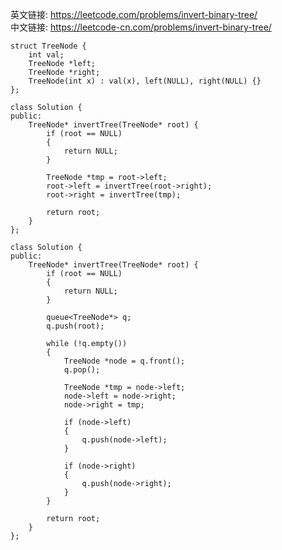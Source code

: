 英文链接: https://leetcode.com/problems/invert-binary-tree/  
中文链接: https://leetcode-cn.com/problems/invert-binary-tree/

```
struct TreeNode {
	int val;
	TreeNode *left;
	TreeNode *right;
	TreeNode(int x) : val(x), left(NULL), right(NULL) {}
};
```

```
class Solution {
public:
	TreeNode* invertTree(TreeNode* root) {
		if (root == NULL)
		{
			return NULL;
		}

		TreeNode *tmp = root->left;
		root->left = invertTree(root->right);
		root->right = invertTree(tmp);

		return root;
	}
};
```

```
class Solution {
public:
	TreeNode* invertTree(TreeNode* root) {
		if (root == NULL)
		{
			return NULL;
		}

		queue<TreeNode*> q;
		q.push(root);

		while (!q.empty())
		{
			TreeNode *node = q.front();
			q.pop();

			TreeNode *tmp = node->left;
			node->left = node->right;
			node->right = tmp;

			if (node->left)
			{
				q.push(node->left);
			}

			if (node->right)
			{
				q.push(node->right);
			}
		}

		return root;
	}
};
```
